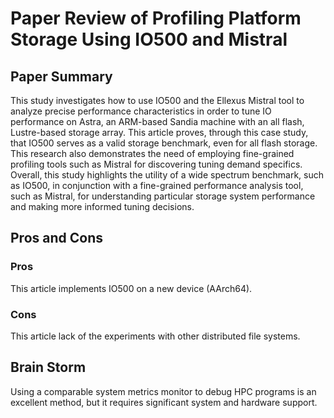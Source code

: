 # Paper Review of Profiling Platform Storage Using IO500 and Mistral

## Paper Summary

This study investigates how to use IO500 and the Ellexus Mistral tool to
analyze precise performance characteristics in order to tune IO
performance on Astra, an ARM-based Sandia machine with an all flash,
Lustre-based storage array. This article proves, through this case
study, that IO500 serves as a valid storage benchmark, even for all
flash storage. This research also demonstrates the need of employing
fine-grained profiling tools such as Mistral for discovering tuning
demand specifics. Overall, this study highlights the utility of a wide
spectrum benchmark, such as IO500, in conjunction with a fine-grained
performance analysis tool, such as Mistral, for understanding particular
storage system performance and making more informed tuning decisions.

## Pros and Cons

### Pros

This article implements IO500 on a new device (AArch64).

### Cons

This article lack of the experiments with other distributed file
systems.

## Brain Storm

Using a comparable system metrics monitor to debug HPC programs is an
excellent method, but it requires significant system and hardware
support.
